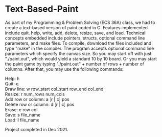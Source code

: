 # Text-Based-Paint

As part of my Programming & Problem Solving (ECS 36A) class, we had to create a text-based version of paint coded in C. Features implemented include quit, help, write, add, delete, resize, save, and load. Technical concepts embedded include pointers, structs, optional command line parameters, and make files. To compile, download the files included and type "make" in the compiler. The program accepts optional command line parameters which specify the canvas size. So you may start off with just "./paint.out", which would yield a standard 10 by 10 board. Or you may start the paint game by typing "./paint.out" + number of rows + number of columns. After that, you may use the following commands:

Help: h <br />
Quit: q <br />
Draw line: w row_start col_start row_end col_end <br />
Resize: r num_rows num_cols <br />
Add row or column: a [r | c] pos <br />
Delete row or column: d [r | c] pos <br />
Erase: e row col <br />
Save: s file_name <br />
Load: l file_name <br />

Project completed in Dec 2021.
